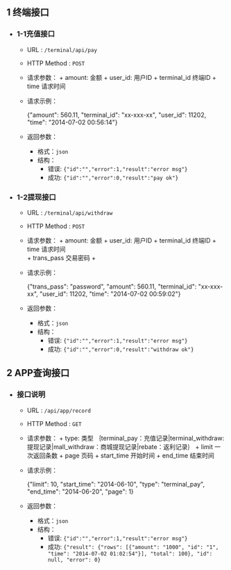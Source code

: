 
## 1 终端接口

- ### 1-1充值接口

  * URL : `/terminal/api/pay`
  * HTTP Method : `POST`
  * 请求参数：
        + amount:     金额
        + user_id:    用户ID
        + terminal_id 终端ID
        + time        请求时间      
  * 请求示例：
  
    {"amount": 560.11, "terminal_id": "xx-xxx-xx", "user_id": 11202, "time": "2014-07-02 00:56:14"}

  * 返回参数：
    + 格式：`json`
    + 结构：
        - 错误: `{"id":"","error":1,"result":"error msg"}`
        - 成功: `{"id":"","error":0,"result":"pay ok"}`


- ### 1-2提现接口

  * URL : `/terminal/api/withdraw`
  * HTTP Method : `POST`
  * 请求参数：
        + amount:     金额
        + user_id:    用户ID
        + terminal_id 终端ID
        + time        请求时间  
        + trans_pass  交易密码
        + 
        
  * 请求示例：
  
    {"trans_pass": "password", "amount": 560.11, "terminal_id": "xx-xxx-xx", "user_id": 11202, "time": "2014-07-02 00:59:02"}

  * 返回参数：
    + 格式：`json`
    + 结构：
        - 错误: `{"id":"","error":1,"result":"error msg"}`
        - 成功: `{"id":"","error":0,"result":"withdraw ok"}`
       

## 2 APP查询接口

- ### 接口说明

  * URL : `/api/app/record`
  * HTTP Method : `GET`
  * 请求参数：
        + type:      类型 ｛terminal_pay：充值记录|terminal_withdraw:提现记录|mall_withdraw：商城提现记录|rebate：返利记录｝
        + limit      一次返回条数
        + page       页码
        + start_time 开始时间
        + end_time   结束时间

        
  * 请求示例：
  
    {"limit": 10, "start_time": "2014-06-10", "type": "terminal_pay", "end_time": "2014-06-20", "page": 1}


  * 返回参数：
    + 格式：`json`
    + 结构：
        - 错误: `{"id":"","error":1,"result":"error msg"}`
        - 成功: `{"result": {"rows": [{"amount": "1000", "id": "1", "time": "2014-07-02 01:02:54"}], "total": 100}, "id": null, "error": 0}`
      
      
